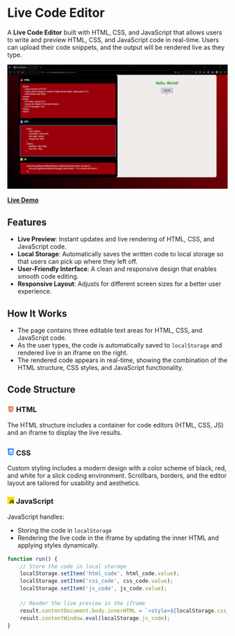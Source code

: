 # **Live Code Editor**

A **Live Code Editor** built with HTML, CSS, and JavaScript that allows users to write and preview HTML, CSS, and JavaScript code in real-time. Users can upload their code snippets, and the output will be rendered live as they type.

![Live Code Editor Demo](./demo.gif)

[**Live Demo**](https://patrikaeberli.github.io/livecodeeditor/)

## **Features**

- **Live Preview**: Instant updates and live rendering of HTML, CSS, and JavaScript code.
- **Local Storage**: Automatically saves the written code to local storage so that users can pick up where they left off.
- **User-Friendly Interface**: A clean and responsive design that enables smooth code editing.
- **Responsive Layout**: Adjusts for different screen sizes for a better user experience.

## **How It Works**

- The page contains three editable text areas for HTML, CSS, and JavaScript code.
- As the user types, the code is automatically saved to `localStorage` and rendered live in an iframe on the right.
- The rendered code appears in real-time, showing the combination of the HTML structure, CSS styles, and JavaScript functionality.

## **Code Structure**

### <img src="img/HyperTextMarkupLanguage.webp" alt="HTML Icon" width="16"> **HTML**

The HTML structure includes a container for code editors (HTML, CSS, JS) and an iframe to display the live results.

### <img src="img/CascadingStyleSheets.webp" alt="CSS Icon" width="16"> **CSS**

Custom styling includes a modern design with a color scheme of black, red, and white for a slick coding environment. Scrollbars, borders, and the editor layout are tailored for usability and aesthetics.

### <img src="img/JavaScript.webp" alt="JavaScript Icon" width="16"> **JavaScript**

JavaScript handles:
- Storing the code in `localStorage`
- Rendering the live code in the iframe by updating the inner HTML and applying styles dynamically.

```javascript
function run() {
    // Store the code in local storage
    localStorage.setItem('html_code', html_code.value);
    localStorage.setItem('css_code', css_code.value);
    localStorage.setItem('js_code', js_code.value);

    // Render the live preview in the iframe
    result.contentDocument.body.innerHTML = `<style>${localStorage.css_code}</style>` + localStorage.html_code;
    result.contentWindow.eval(localStorage.js_code);
}

